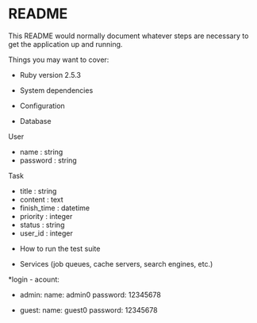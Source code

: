 # README

This README would normally document whatever steps are necessary to get the
application up and running.

Things you may want to cover:

* Ruby version
2.5.3
* System dependencies

* Configuration

* Database

User
  - name : string
  - password : string

Task
  - title : string
  - content : text
  - finish_time : datetime
  - priority : integer
  - status : string
  - user_id : integer

* How to run the test suite

* Services (job queues, cache servers, search engines, etc.)

*login - acount:
  - admin: 
    name: admin0
    password: 12345678
  
  - guest:
    name: guest0
    password: 12345678

